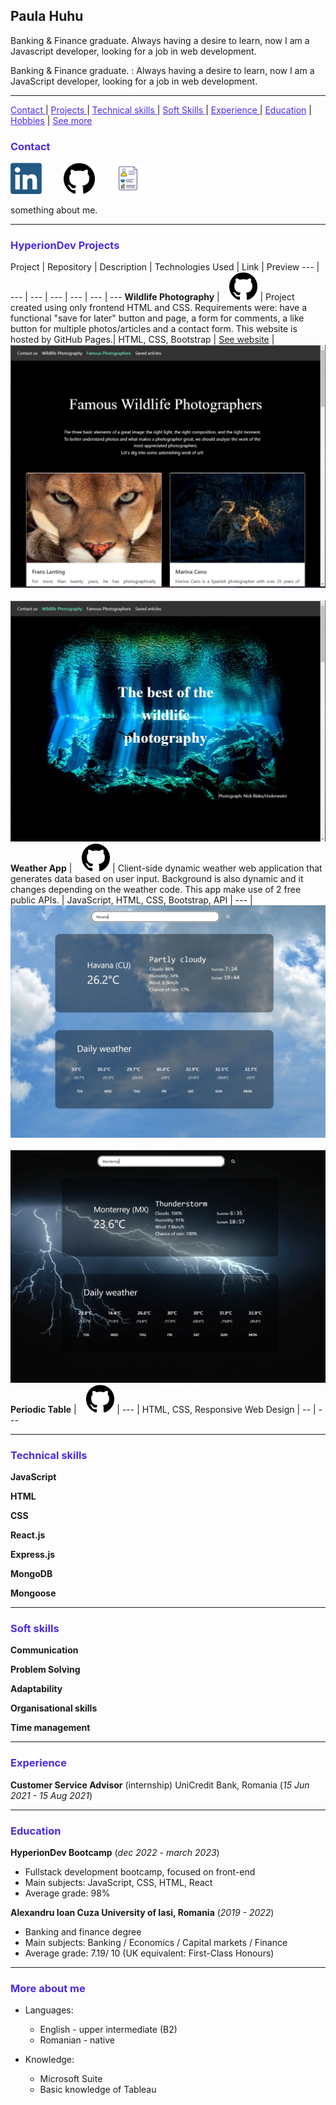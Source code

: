 ## Paula Huhu

Banking & Finance graduate. Always having a desire to learn, now I am a Javascript developer, looking for a job in web development.

Banking & Finance graduate.
: Always having a desire to learn, now I am a JavaScript developer, looking for a job in web development.

---

<a href="#contact" style="color: #472CE6">Contact </a> | <a href="#projects" style="color: #472CE6">Projects </a> | <a href="#technical-skills" style="color: #472CE6">Technical skills </a> | <a href="#soft-skills" style="color: #472CE6">Soft Skills </a> | <a href="#experience" style="color: #472CE6">Experience </a> | <a href="#education" style="color: #472CE6">Education</a> | <a href="#hobbies" style="color: #472CE6">Hobbies</a> | <a href="#more" style="color: #472CE6">See more</a>

### <p id="contact" style="color: #472CE6">Contact</p>

<a href="https://www.linkedin.com/in/paula-huhu/"><img src="logos/linkedin.png" width="50"></a> &nbsp; &nbsp; &nbsp; &nbsp; <a href="https://github.com/PaulaHh"><img src="logos/github.png" width="50"></a>&nbsp; &nbsp; &nbsp; &nbsp;<a href="https://paulahuhu.com"><img src="logos/mywebsite.png" width="50"></a> 

something about me.

***


### <p id="projects" style="color: #472CE6">HyperionDev Projects</p>

Project | Repository | Description | Technologies Used | Link | Preview
--- | --- | --- | --- | --- | --- | ---
**Wildlife Photography** |&nbsp; &nbsp;  <a href="https://github.com/PaulaHh/PaulaHh.github.io"><img src="logos/github.png" width="45"></a> | Project created using only frontend HTML and CSS. Requirements were: have a functional "save for later" button and page, a form for comments, a like button for multiple photos/articles and a contact form. This website is hosted by GitHub Pages.| HTML, CSS, Bootstrap | <a href="https://paulahh.github.io/photographers.html">See website</a> | <img src="./previews/wildlife-website.jpg">&nbsp; <img src="./previews/wildlife-website_2.jpg">
**Weather App** |&nbsp; &nbsp;  <a href="link"><img src="logos/github.png" width="45"></a> | Client-side dynamic weather web application that generates data based on user input. Background is also dynamic and it changes depending on the weather code. This app make use of 2 free public APIs. | JavaScript, HTML, CSS, Bootstrap, API | --- | <img src="./previews/weatherApp.jpg">&nbsp; <img src="./previews/weatherApp_2.jpg">
**Periodic Table** |&nbsp; &nbsp;  <a href="link"><img src="logos/github.png" width="45"></a> | --- | HTML, CSS, Responsive Web Design | -- | ---


---

### <p id="technical-skills" style="color: #472CE6">Technical skills</p>
**JavaScript**

**HTML**

**CSS**

**React.js**

**Express.js**

**MongoDB**

**Mongoose**

---

### <p id="soft-skills" style="color: #472CE6">Soft skills</p>

**Communication**

**Problem Solving**

**Adaptability**

**Organisational skills**

**Time management**

---

### <p id="experience" style="color: #472CE6">Experience</p>

**Customer Service Advisor** (internship)
UniCredit Bank, Romania  (*15 Jun 2021 - 15 Aug 2021*)          

---

### <p id="education" style="color: #472CE6">Education</p>

**HyperionDev Bootcamp**
(*dec 2022 - march 2023*)

- Fullstack development bootcamp, focused on front-end
- Main subjects: JavaScript, CSS, HTML, React
- Average grade: 98%

**Alexandru Ioan Cuza University of Iasi, Romania**
(*2019 - 2022*)

- Banking and finance degree
- Main subjects: Banking / Economics / Capital markets / Finance
- Average grade: 7.19/ 10 (UK equivalent: First-Class Honours)

---

### <p id="more" style="color: #472CE6">More about me</p>

 * Languages:
    * English - upper intermediate (B2)
    * Romanian - native

* Knowledge:
    * Microsoft Suite
    * Basic knowledge of Tableau
     